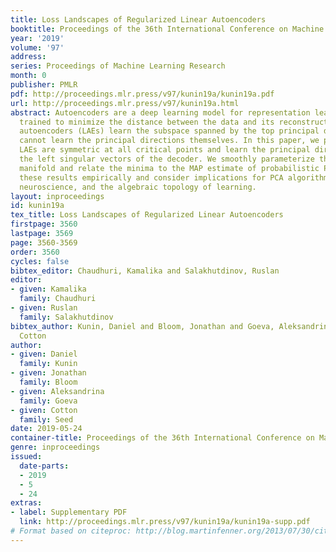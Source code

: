 ```yaml
---
title: Loss Landscapes of Regularized Linear Autoencoders
booktitle: Proceedings of the 36th International Conference on Machine Learning
year: '2019'
volume: '97'
address: 
series: Proceedings of Machine Learning Research
month: 0
publisher: PMLR
pdf: http://proceedings.mlr.press/v97/kunin19a/kunin19a.pdf
url: http://proceedings.mlr.press/v97/kunin19a.html
abstract: Autoencoders are a deep learning model for representation learning. When
  trained to minimize the distance between the data and its reconstruction, linear
  autoencoders (LAEs) learn the subspace spanned by the top principal directions but
  cannot learn the principal directions themselves. In this paper, we prove that $L_2$-regularized
  LAEs are symmetric at all critical points and learn the principal directions as
  the left singular vectors of the decoder. We smoothly parameterize the critical
  manifold and relate the minima to the MAP estimate of probabilistic PCA. We illustrate
  these results empirically and consider implications for PCA algorithms, computational
  neuroscience, and the algebraic topology of learning.
layout: inproceedings
id: kunin19a
tex_title: Loss Landscapes of Regularized Linear Autoencoders
firstpage: 3560
lastpage: 3569
page: 3560-3569
order: 3560
cycles: false
bibtex_editor: Chaudhuri, Kamalika and Salakhutdinov, Ruslan
editor:
- given: Kamalika
  family: Chaudhuri
- given: Ruslan
  family: Salakhutdinov
bibtex_author: Kunin, Daniel and Bloom, Jonathan and Goeva, Aleksandrina and Seed,
  Cotton
author:
- given: Daniel
  family: Kunin
- given: Jonathan
  family: Bloom
- given: Aleksandrina
  family: Goeva
- given: Cotton
  family: Seed
date: 2019-05-24
container-title: Proceedings of the 36th International Conference on Machine Learning
genre: inproceedings
issued:
  date-parts:
  - 2019
  - 5
  - 24
extras:
- label: Supplementary PDF
  link: http://proceedings.mlr.press/v97/kunin19a/kunin19a-supp.pdf
# Format based on citeproc: http://blog.martinfenner.org/2013/07/30/citeproc-yaml-for-bibliographies/
---
```

